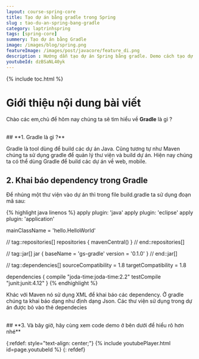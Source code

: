 ```yaml
---
layout: course-spring-core
title: Tạo dự án bằng gradle trong Spring
slug : tao-du-an-spring-bang-gradle
category: laptrinhspring
tags: [spring-core]
summery: Tạo dự án bằng Gradle 
image: /images/blog/spring.png
featureImage: /images/post/javacore/feature_di.png
description : Hướng dẫn tạo dự án Spring bằng gradle. Demo cách tạo dự án spring bằng gradle trong lập trình spring
youtubeId: dzBSaNL40yk
---
```


{% include toc.html %}

# **Giới thiệu nội dung bài viết**

Chào các em,chủ để hôm nay chúng ta sẽ tìm hiểu về <b>Gradle</b> là gì ?

<br>
## **1. Gradle là gì ?**

Gradle là tool dùng để build các dự án Java. Cũng tương tự như Maven chúng ta sử dụng gradle để quản lý thư viện và build dự án. Hiện nay chúng ta có thể dùng Gradle để build các dự án về web, mobile.

## **2. Khai báo dependency trong Gradle**

Để nhúng một thư viện vào dự án thì trong file build.gradle ta sử dụng đoạn mã sau:

{% highlight java  linenos %}
apply plugin: 'java'
apply plugin: 'eclipse'
apply plugin: 'application'

mainClassName = 'hello.HelloWorld'

// tag::repositories[]
repositories {
    mavenCentral()
}
// end::repositories[]

// tag::jar[]
jar {
    baseName = 'gs-gradle'
    version =  '0.1.0'
}
// end::jar[]

// tag::dependencies[]
sourceCompatibility = 1.8
targetCompatibility = 1.8

dependencies {
    compile "joda-time:joda-time:2.2"
    testCompile "junit:junit:4.12"
}
{% endhighlight %}

Khác với Maven nó sử dụng XML để khai báo các dependency. Ở gradle chúng ta khai báo dạng như định dạng Json. Các thư viện sử dụng trong dự án được bỏ vào thẻ dependecies 

<br>
## **3. Và bây giờ, hãy cùng xem code demo ở bên dưới để hiểu rõ hơn nhé**

{:refdef: style="text-align: center;"}
{% include youtubePlayer.html id=page.youtubeId %}
{: refdef}
